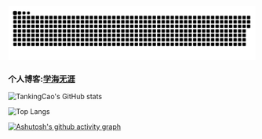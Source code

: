 ![snake](https://raw.githubusercontent.com/TankingCao/TankingCao/output/github-contribution-grid-snake.svg)

### 个人博客:[学海无涯](https://tankingcao.github.io)

![TankingCao's GitHub stats](https://github-readme-stats.vercel.app/api?username=TankingCao&show_icons=true&theme=radical&show=reviews,discussions_started,discussions_answered,prs_merged,prs_merged_percentage&locale=cn&hide_border=true)

![Top Langs](https://github-readme-stats.vercel.app/api/top-langs/?username=TankingCao&layout=compact&theme=tokyonight&locale=cn&hide_border=true)

[![Ashutosh's github activity graph](https://github-readme-activity-graph.vercel.app/graph?username=TankingCao&theme=github)](https://github.com/ashutosh00710/github-readme-activity-graph)
